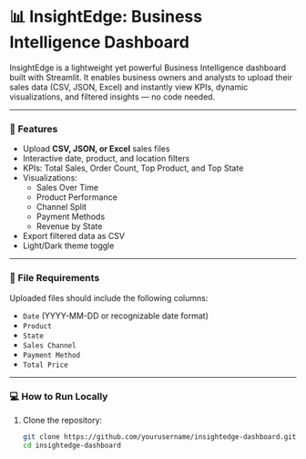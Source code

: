 # 📊 InsightEdge: Business Intelligence Dashboard

InsightEdge is a lightweight yet powerful Business Intelligence dashboard built with Streamlit. It enables business owners and analysts to upload their sales data (CSV, JSON, Excel) and instantly view KPIs, dynamic visualizations, and filtered insights — no code needed.

---

### 🚀 Features

- Upload **CSV, JSON, or Excel** sales files
- Interactive date, product, and location filters
- KPIs: Total Sales, Order Count, Top Product, and Top State
- Visualizations:  
  - Sales Over Time  
  - Product Performance  
  - Channel Split  
  - Payment Methods  
  - Revenue by State
- Export filtered data as CSV
- Light/Dark theme toggle

---

### 📁 File Requirements

Uploaded files should include the following columns:

- `Date` (YYYY-MM-DD or recognizable date format)
- `Product`
- `State`
- `Sales Channel`
- `Payment Method`
- `Total Price`

---

### 💻 How to Run Locally

1. Clone the repository:
   ```bash
   git clone https://github.com/yourusername/insightedge-dashboard.git
   cd insightedge-dashboard
